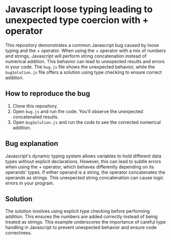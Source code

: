 # Javascript loose typing leading to unexpected type coercion with + operator
This repository demonstrates a common Javascript bug caused by loose typing and the + operator. When using the + operator with a mix of numbers and strings, Javascript will perform string concatenation instead of numerical addition. This behavior can lead to unexpected results and errors in your code.
The `bug.js` file shows the unexpected behavior, while the `bugSolution.js` file offers a solution using type checking to ensure correct addition.
## How to reproduce the bug
1. Clone this repository.
2. Open `bug.js` and run the code. You'll observe the unexpected concatenated results.
3. Open `bugSolution.js` and run the code to see the corrected numerical addition.
## Bug explanation
Javascript's dynamic typing system allows variables to hold different data types without explicit declarations. However, this can lead to subtle errors when using the + operator, which behaves differently depending on its operands' types. If either operand is a string, the operator concatenates the operands as strings. This unexpected string concatenation can cause logic errors in your program.
## Solution
The solution involves using explicit type checking before performing addition.  This ensures the numbers are added correctly instead of being treated as strings.
This example underscores the importance of careful type handling in Javascript to prevent unexpected behavior and ensure code correctness.